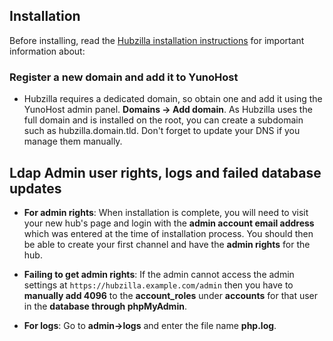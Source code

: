 ## Installation
Before installing, read the [Hubzilla installation instructions](https://framagit.org/hubzilla/core/blob/master/install/INSTALL.txt) for important information about:

### Register a new domain and add it to YunoHost
- Hubzilla requires a dedicated domain, so obtain one and add it using the YunoHost admin panel. **Domains -> Add domain**. As Hubzilla uses the full domain and is installed on the root, you can create a subdomain such as hubzilla.domain.tld. Don't forget to update your DNS if you manage them manually.

## Ldap Admin user rights, logs and failed database updates

- **For admin rights**: When installation is complete, you will need to visit your new hub's page and login with the **admin account email address** which was entered at the time of installation process. You should then be able to create your first channel and have the **admin rights** for the hub.

- **Failing to get admin rights**: If the admin cannot access the admin settings at `https://hubzilla.example.com/admin` then you have to **manually add 4096** to the **account_roles** under **accounts** for that user in the **database through phpMyAdmin**.

- **For logs**: Go to **admin->logs** and enter the file name **php.log**.
